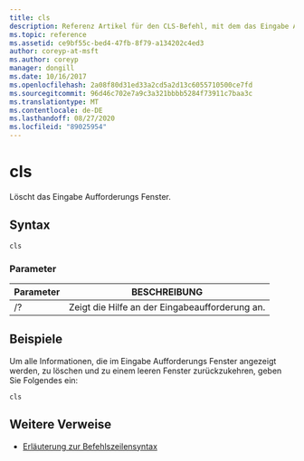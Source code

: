 ```yaml
---
title: cls
description: Referenz Artikel für den CLS-Befehl, mit dem das Eingabe Aufforderungs Fenster gelöscht wird.
ms.topic: reference
ms.assetid: ce9bf55c-bed4-47fb-8f79-a134202c4ed3
author: coreyp-at-msft
ms.author: coreyp
manager: dongill
ms.date: 10/16/2017
ms.openlocfilehash: 2a08f80d31ed33a2cd5a2d13c6055710500ce7fd
ms.sourcegitcommit: 96d46c702e7a9c3a321bbbb5284f73911c7baa3c
ms.translationtype: MT
ms.contentlocale: de-DE
ms.lasthandoff: 08/27/2020
ms.locfileid: "89025954"
---
```

# <a name="cls"></a>cls

Löscht das Eingabe Aufforderungs Fenster.

## <a name="syntax"></a>Syntax

```
cls
```

### <a name="parameters"></a>Parameter

| Parameter | BESCHREIBUNG |
| --------- | ----------- |
| /? | Zeigt die Hilfe an der Eingabeaufforderung an. |

## <a name="examples"></a>Beispiele

Um alle Informationen, die im Eingabe Aufforderungs Fenster angezeigt werden, zu löschen und zu einem leeren Fenster zurückzukehren, geben Sie Folgendes ein:

```
cls
```

## <a name="additional-references"></a>Weitere Verweise

- [Erläuterung zur Befehlszeilensyntax](command-line-syntax-key.md)